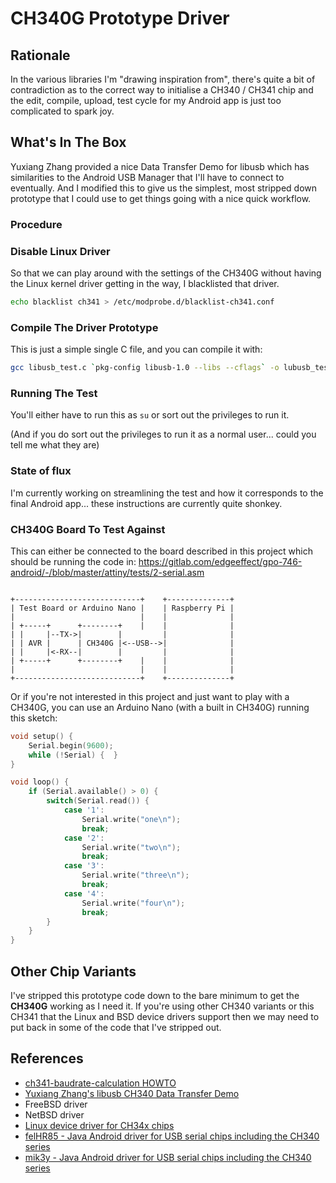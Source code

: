 # CH340G Prototype Driver

## Rationale

In the various libraries I'm "drawing inspiration from", there's quite a bit of
contradiction as to the correct way to initialise a CH340 / CH341 chip and the
edit, compile, upload, test cycle for my Android app is just too complicated to
spark joy.

## What's In The Box

Yuxiang Zhang provided a nice Data Transfer Demo for libusb which has
similarities to the Android USB Manager that I'll have to connect to
eventually. And I modified this to give us the simplest, most stripped down
prototype that I could use to get things going with a nice quick workflow.

### Procedure

### Disable Linux Driver

So that we can play around with the settings of the CH340G without having the
Linux kernel driver getting in the way, I blacklisted that driver.

```bash
echo blacklist ch341 > /etc/modprobe.d/blacklist-ch341.conf
```

### Compile The Driver Prototype

This is just a simple single C file, and you can compile it with:

```bash
gcc libusb_test.c `pkg-config libusb-1.0 --libs --cflags` -o lubusb_test
```

### Running The Test

You'll either have to run this as `su` or sort out the privileges to run it.

(And if you do sort out the privileges to run it as a normal user...
could you tell me what they are)

### State of flux

I'm currently working on streamlining the test and how it corresponds to the
final Android app... these instructions are currently quite shonkey.

### CH340G Board To Test Against

This can either be connected to the board described in this project which should
be running the code in:
https://gitlab.com/edgeeffect/gpo-746-android/-/blob/master/attiny/tests/2-serial.asm

```lang-none

+----------------------------+    +--------------+
| Test Board or Arduino Nano |    | Raspberry Pi |
|                            |    |              |
| +-----+      +--------+    |    |              |
| |     |--TX->|        |         |              |
| | AVR |      | CH340G |<--USB-->|              |
| |     |<-RX--|        |         |              |
| +-----+      +--------+    |    |              |
|                            |    |              |
+----------------------------+    +--------------+

```

Or if you're not interested in this project and just want to play with a CH340G,
you can use an Arduino Nano (with a built in CH340G) running this sketch:

```cpp
void setup() {
    Serial.begin(9600);
    while (!Serial) {  }
}

void loop() {
    if (Serial.available() > 0) {
        switch(Serial.read()) {
            case '1':
                Serial.write("one\n");
                break;
            case '2':
                Serial.write("two\n");
                break;
            case '3':
                Serial.write("three\n");
                break;
            case '4':
                Serial.write("four\n");
                break;
        }
    }
}
```

## Other Chip Variants

I've stripped this prototype code down to the bare minimum to get the
**CH340G** working as I need it. If you're using other CH340 variants or this
CH341 that the Linux and BSD device drivers support
then we may need to put back in some of the code that I've stripped out.

## References

* [ch341-baudrate-calculation HOWTO](https://github.com/nospam2000/ch341-baudrate-calculation)
* [Yuxiang Zhang's libusb CH340 Data Transfer Demo](https://gist.github.com/z4yx/8d9ecad151dad351fbbb)
* FreeBSD driver
* NetBSD driver
* [Linux device driver for CH34x chips](https://github.com/lizard43/CH340G/blob/master/ch340g/ch34x.c)
* [felHR85 - Java Android driver for USB serial chips including the CH340 series](https://github.com/felHR85/UsbSerial/blob/7fff8b6d5ca19590dcb05c3f977970e8cce103b7/usbserial/src/main/java/com/felhr/usbserial/CH34xSerialDevice.java)
* [mik3y - Java Android driver for USB serial chips including the CH340 series](https://github.com/mik3y/usb-serial-for-android/blob/master/usbSerialForAndroid/src/main/java/com/hoho/android/usbserial/driver/Ch34xSerialDriver.java)
